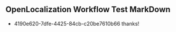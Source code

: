 ## OpenLocalization Workflow Test MarkDown
* 4190e620-7dfe-4425-84cb-c20be7610b66 thanks!

<!--HONumber=Jul16_HO2-->


